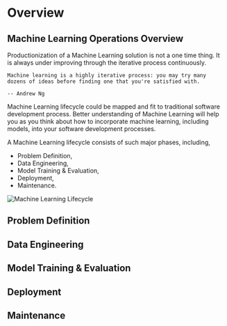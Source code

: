 # Overview

## Machine Learning Operations Overview

Productionization of a Machine Learning solution is not a one time thing. It is always under improving  through the iterative process continuously.

```{epigraph}
Machine learning is a highly iterative process: you may try many dozens of ideas before finding one that you're satisfied with.

-- Andrew Ng
```

Machine Learning lifecycle could be mapped and fit to traditional software development process. Better understanding of Machine Learning will help you as you think about how to incorporate machine learning, including models, into your software development processes.

A Machine Learning lifecycle consists of such major phases, including,

- Problem Definition,
- Data Engineering,
- Model Training & Evaluation,
- Deployment,
- Maintenance.

![Machine Learning Lifecycle](../../images/machine-learning-lifecycle.jpeg)

## Problem Definition



## Data Engineering

## Model Training & Evaluation

## Deployment

## Maintenance
